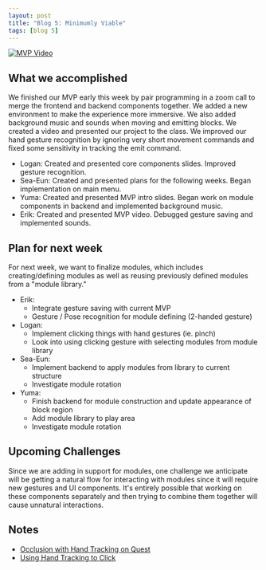```yaml
---
layout: post
title: "Blog 5: Minimumly Viable"
tags: [blog 5]
---
```


[![MVP Video](http://img.youtube.com/vi/imhqX6GZERQ/0.jpg)](http://www.youtube.com/watch?v=imhqX6GZERQ "")

## What we accomplished
We finished our MVP early this week by pair programming in a zoom call to merge the frontend and backend components together. We added a new environment to make the experience more immersive. We also added background music
and sounds when moving and emitting blocks. We created a video and presented our project to the class. We improved our hand gesture
recognition by ignoring very short movement commands and fixed some sensitivity in tracking the emit command.
* Logan: Created and presented core components slides. Improved gesture recognition.
* Sea-Eun: Created and presented plans for the following weeks. Began implementation on main menu.
* Yuma: Created and presented MVP intro slides. Began work on module components in backend and implemented background music.
* Erik: Created and presented MVP video. Debugged gesture saving and implemented sounds.

## Plan for next week
For next week, we want to finalize modules, which includes creating/defining modules as well as reusing previously defined modules from a "module library." 
* Erik:
	* Integrate gesture saving with current MVP
	* Gesture / Pose recognition for module defining (2-handed gesture)
* Logan:
	* Implement clicking things with hand gestures (ie. pinch)
	* Look into using clicking gesture with selecting modules from module library
* Sea-Eun:
	* Implement backend to apply modules from library to current structure
	* Investigate module rotation
* Yuma:
	* Finish backend for module construction and update appearance of block region
	* Add module library to play area
	* Investigate module rotation

## Upcoming Challenges
Since we are adding in support for modules, one challenge we anticipate will be getting a natural flow for interacting with modules since it will require new gestures and UI components. It's entirely possible that working on these components separately and then trying to combine them together will cause unnatural interactions.

## Notes
* [Occlusion with Hand Tracking on Quest](https://www.reddit.com/r/OculusQuest/comments/gbm0gj/i_made_an_experiment_to_deal_with_occlusion/)
* [Using Hand Tracking to Click](https://developer.oculus.com/documentation/unity/unity-sf-handtracking/?locale=en_US)
